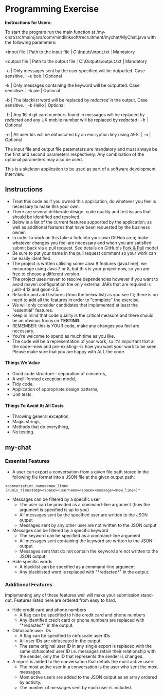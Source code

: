 Programming Exercise
====================

**Instructions for Users:**

To start the program run the main function at /my-chat/src/main/java/com/mindlinksoft/recruitment/mychat/MyChat.java with the following parameters:

<input file   |  Path to the input file  |  C:\Inputs\input.txt  |  Mandatory

<output file  |  Path to the output file |  C:\Outputs\output.txt   |  Mandatory
   
-u <user>   |  Only messages sent by the user specified will be outputted. Case sensitive.   |  -u bob   |  Optional
   
-k <keyword>   |  Only messages containing the keyword will be outputted. Case sensitive. |  -k pie   |  Optional
   
-b <blacklist> |  The blacklist word will be replaced by *redacted* in the output. Case sensitive.   |  -b Hello	|  Optional
   
-h |  Any 16-digit card numbers found in messages will be replaced by *redacted* and any UK mobile number will be replaced by *redacted*  |  -h |  Optional

-o |  All user Ids will be obfuscated by an encryption key using AES.   |  -o |  Optional


The input file and output file parameters are mandatory and must always be the first and second parameters respectively. Any combination of the optional parameters may also be used.



This is a skeleton application to be used as part of a software development interview.

Instructions
------------

* Treat this code as if you owned this application, do whatever you feel is necessary to make this your own.
* There are several deliberate design, code quality and test issues that should be identified and resolved.
* Below is a list of the current features supported by the application; as well as additional features that have been requested by the business owner.
* In order to work on this take a fork into your own GitHub area; make whatever changes you feel are necessary and when you are satisfied submit back via a pull request. See details on GitHub's [Fork & Pull](https://help.github.com/articles/using-pull-requests) model
* Be sure to put your name in the pull request comment so your work can be easily identified.
* The project is written utilising some Java 8 features (java.time), we encourage using Java 7 or 8, but this is your project now, so you are free to choose a different version.
* The project uses maven to resolve dependencies however if you want to avoid maven configuration the only external JARs that are required is junit-4.12 and gson-2.5.
* Refactor and add features (from the below list) as you see fit; there is no need to add all the features in order to "complete" the exercise.
* We will only consider candidates that implemented at least the "essential" features.
* Keep in mind that code quality is the critical measure and there should be an obvious focus on __TESTING__.
* REMEMBER: this is YOUR code, make any changes you feel are necessary.
* You're welcome to spend as much time as you like.
* The code will be a representation of your work, so it's important that all the code--new and pre-existing--is how you want your work to be seen.  Please make sure that you are happy with ALL the code.

#### Things We Value

* Good code structure - separation of concerns,
* A well-formed exception model,
* Tidy code,
* Application of appropriate design patterns,
* Unit tests.

#### Things To Avoid At All Costs

* Throwing general exception,
* Magic strings,
* Methods that do everything,
* No testing.

my-chat
-------

### Essential Features

* A user can export a conversation from a given file path stored in the following file format into a JSON file at the given output path:
```
<conversation_name><new_line>
(<unix_timestamp><space><username><space><message><new_line>)*
```
* Messages can be filtered by a specific user
    * The user can be provided as a command-line argument (how the argument is specified is up to you)
    * All messages sent by the specified user are written to the JSON output
    * Messages sent by any other user are not written to the JSON output
* Messages can be filtered by a specific keyword
    * The keyword can be specified as a command-line argument
    * All messages sent containing the keyword are written to the JSON output
    * Messages sent that do not contain the keyword are not written to the JSON output
* Hide specific words
    * A blacklist can be specified as a command-line argument
    * Any blacklisted word is replaced with "\*redacted\*" in the output.

### Additional Features

Implementing any of these features well will make your submission stand-out. Features listed here are ordered from easy to hard.

* Hide credit card and phone numbers
    * A flag can be specified to hide credit card and phone numbers
    * Any identified credit card or phone numbers are replaced with "\*redacted\*" in the output.
* Obfuscate user IDs
    * A flag can be specified to obfuscate user IDs
    * All user IDs are obfuscated in the output.
    * The same original user ID in any single export is replaced with the same obfuscated user ID i.e. messages retain their relationship with the sender, only the ID that represents the sender is changed.
* A report is added to the conversation that details the most active users
    * The most active user in a conversation is the user who sent the most messages.
    * Most active users are added to the JSON output as an array ordered by activity.
    * The number of messages sent by each user is included.
